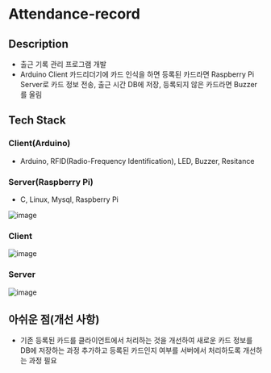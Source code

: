 # Attendance-record

## Description
- 출근 기록 관리 프로그램 개발
- Arduino Client 카드리더기에 카드 인식을 하면 등록된 카드라면 Raspberry Pi Server로 카드 정보 전송, 출근 시간 DB에 저장, 등록되지 않은 카드라면 Buzzer를 울림

## Tech Stack
 ### Client(Arduino)
  - Arduino, RFID(Radio-Frequency Identification), LED, Buzzer, Resitance
 ### Server(Raspberry Pi)
  - C, Linux, Mysql, Raspberry Pi

![image](https://user-images.githubusercontent.com/76929823/113664832-6c172500-96e7-11eb-847a-8048d257b5f3.png)

### Client
![image](https://user-images.githubusercontent.com/76929823/113664683-278b8980-96e7-11eb-8de1-f6b9487a46fd.png)

### Server
![image](https://user-images.githubusercontent.com/76929823/113665039-c4e6bd80-96e7-11eb-8940-59a4ff9cc073.png)



## 아쉬운 점(개선 사항)
- 기존 등록된 카드를 클라이언트에서 처리하는 것을 개선하여 새로운 카드 정보를 DB에 저장하는 과정 추가하고 등록된 카드인지 여부를 서버에서 처리하도록 개선하는 과정 필요



